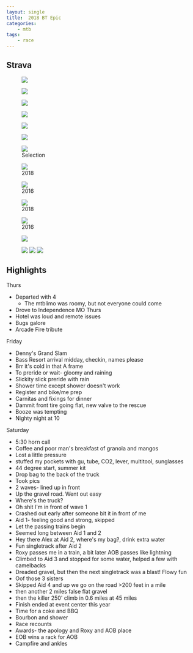 ```yaml
---
layout: single
title:  2018 BT Epic
categories: 
    - mtb
tags:
    - race
---
```


## Strava

<figure>
    <a href='{{ site.url }}{{ site.baseurl }}/assets/images/bt-epic-2018-limo.jpg'><img src='{{ site.url }}{{ site.baseurl }}/assets/images/bt-epic-2018-limo.jpg'></a>
</figure>

<figure>
    <a href='{{ site.url }}{{ site.baseurl }}/assets/images/bt-epic-2018-cabins.jpg'><img src='{{ site.url }}{{ site.baseurl }}/assets/images/bt-epic-2018-cabins.jpg'></a>
</figure>

<figure>
    <a href='{{ site.url }}{{ site.baseurl }}/assets/images/bt-epic-2018-bulldog.jpg'><img src='{{ site.url }}{{ site.baseurl }}/assets/images/bt-epic-2018-bulldog.jpg'></a>
</figure>

<figure>
    <a href='{{ site.url }}{{ site.baseurl }}/assets/images/bt-epic-2018-elevation.png'><img src='{{ site.url }}{{ site.baseurl }}/assets/images/bt-epic-2018-elevation.png'></a>
</figure>

<figure>
    <a href='{{ site.url }}{{ site.baseurl }}/assets/images/bt-epic-2018-start-line.jpg'><img src='{{ site.url }}{{ site.baseurl }}/assets/images/bt-epic-2018-start-line.jpg'></a>
</figure>

<figure>
    <a href='{{ site.url }}{{ site.baseurl }}/assets/images/bt-epic-2018-start.jpg'><img src='{{ site.url }}{{ site.baseurl }}/assets/images/bt-epic-2018-start.jpg'></a>
</figure>

<figure>
    <a href='{{ site.url }}{{ site.baseurl }}/assets/images/bt-epic-2018-whiskey.jpg'><img src='{{ site.url }}{{ site.baseurl }}/assets/images/bt-epic-2018-whiskey.jpg'></a>
    <figcaption>Selection</figcaption>
</figure>

<figure class="align-center">
    <a href='{{ site.url }}{{ site.baseurl }}/assets/images/bt-epic-2018-summary.png'><img src='{{ site.url }}{{ site.baseurl }}/assets/images/bt-epic-2018-summary.png'></a>
    <figcaption>2018</figcaption>
</figure>

<figure class="align-center">
    <a href='{{ site.url }}{{ site.baseurl }}/assets/images/bt-epic-2016-summary.png'><img src='{{ site.url }}{{ site.baseurl }}/assets/images/bt-epic-2016-summary.png'></a>
    <figcaption>2016</figcaption>
</figure>

<figure>
    <a href='{{ site.url }}{{ site.baseurl }}/assets/images/bt-epic-2018-hr.png'><img src='{{ site.url }}{{ site.baseurl }}/assets/images/bt-epic-2018-hr.png'></a>
    <figcaption>2018</figcaption>
</figure>

<figure>
    <a href='{{ site.url }}{{ site.baseurl }}/assets/images/bt-epic-2016-hr.png'><img src='{{ site.url }}{{ site.baseurl }}/assets/images/bt-epic-2016-hr.png'></a>
    <figcaption>2016</figcaption>
</figure>

<figure>
    <a href='{{ site.url }}{{ site.baseurl }}/assets/images/bt-epic-2018-awards.jpg'><img src='{{ site.url }}{{ site.baseurl }}/assets/images/bt-epic-2018-awards.jpg'></a>
</figure>

<figure class='third'>
    <a href='{{ site.url }}{{ site.baseurl }}/assets/images/bt-epic-2018-4th.jpg'><img src='{{ site.url }}{{ site.baseurl }}/assets/images/bt-epic-2018-4th.jpg'></a>
    <a href='{{ site.url }}{{ site.baseurl }}/assets/images/bt-epic-2018-top-10.jpg'><img src='{{ site.url }}{{ site.baseurl }}/assets/images/bt-epic-2018-top-10.jpg'></a>
    <a href='{{ site.url }}{{ site.baseurl }}/assets/images/bt-epic-2018-holeshot.jpg'><img src='{{ site.url }}{{ site.baseurl }}/assets/images/bt-epic-2018-holeshot.jpg'></a>
</figure>

## Highlights

Thurs
* Departed with 4
    * The mtblimo was roomy, but not everyone could come
* Drove to Independence MO Thurs
* Hotel was loud and remote issues
* Bugs galore
* Arcade Fire tribute

Friday
* Denny's Grand Slam
* Bass Resort arrival midday, checkin, names please
* Brr it's cold in that A frame
* To preride or wait- gloomy and raining
* Slickity slick preride with rain
* Shower time except shower doesn't work
* Register and bike/me prep
* Carnitas and fixings for dinner
* Dammit front tire going flat, new valve to the rescue
* Booze was tempting
* Nighty night at 10

Saturday
* 5:30 horn call
* Coffee and poor man's breakfast of granola and mangos
* Lost a little pressure 
* stuffed my pockets with gu, tube, CO2, lever, multitool, sunglasses
* 44 degree start, summer kit
* Drop bag to the back of the truck
* Took pics 
* 2 waves- lined up in front
* Up the gravel road. Went out easy
* Where's the truck?
* Oh shit I'm in front of wave 1
* Crashed out early after someone bit it in front of me
* Aid 1- feeling good and strong, skipped
* Let the passing trains begin
* Seemed long between Aid 1 and 2
* Hey there Alex at Aid 2, where's my bag?, drink extra water
* Fun singletrack after Aid 2
* Roxy passes me in a train, a bit later AOB passes like lightning
* Climbed to Aid 3 and stopped for some water, helped a few with camelbacks
* Dreaded gravel, but then the next singletrack was a blast! Flowy fun
* Oof those 3 sisters
* Skipped Aid 4 and up we go on the road >200 feet in a mile
* then another 2 miles false flat gravel
* then the killer 250' climb in 0.6 miles at 45 miles
* Finish ended at event center this year
* Time for a coke and BBQ
* Bourbon and shower
* Race recounts
* Awards- the apology and Roxy and AOB place 
* EOB wins a rack for AOB
* Campfire and ankles
